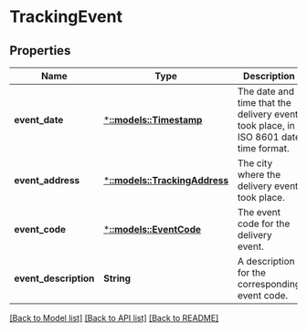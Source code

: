 # TrackingEvent

## Properties
Name | Type | Description | Notes
------------ | ------------- | ------------- | -------------
**event_date** | [***::models::Timestamp**](Timestamp.md) | The date and time that the delivery event took place, in ISO 8601 date time format. | [default to null]
**event_address** | [***::models::TrackingAddress**](TrackingAddress.md) | The city where the delivery event took place. | [default to null]
**event_code** | [***::models::EventCode**](EventCode.md) | The event code for the delivery event. | [default to null]
**event_description** | **String** | A description for the corresponding event code. | [default to null]

[[Back to Model list]](../README.md#documentation-for-models) [[Back to API list]](../README.md#documentation-for-api-endpoints) [[Back to README]](../README.md)



